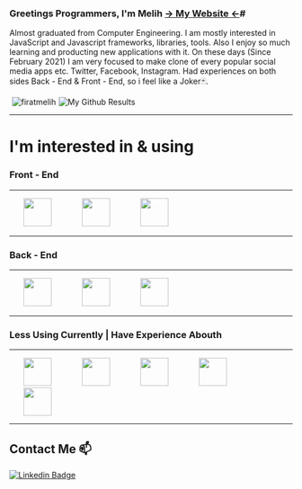 ### Greetings Programmers, I'm Melih [-> My Website <-][website]#

Almost graduated from Computer Engineering.
I am mostly interested in JavaScript and Javascript frameworks, libraries, tools. Also I enjoy so much learning and producting new applications with it. On these days (Since February 2021) I am very focused to make clone of every popular social media apps etc. Twitter, Facebook, Instagram. Had experiences on both sides Back - End & Front - End, so i feel like a Joker🃏.

   <p><img hspace="5" align="left" src="https://github-readme-stats.vercel.app/api/top-langs/?username=firatmelih&layout=compact&hide=html" alt="firatmelih"/> 
   
![My Github Results](https://github-readme-stats.vercel.app/api?username=firatmelih&show_icons=true)

  </p>
  
<hr>

# I'm interested in & using

### Front - End

<hr>
<p  float="left">
 <a  href="https://vuejs.org/"  target="_blank"><img hspace="25" height="50"  src="https://cdn.discordapp.com/attachments/750658674078253158/815449924246175774/vuejs.png"></a> 
<a  href="https://reactjs.org/"  target="_blank"><img hspace="25" height="50"  src="https://www.vectorlogo.zone/logos/reactjs/reactjs-ar21.svg"></a> 
<a  href="https://sass-lang.com/"  target="_blank"><img hspace="25" height="50"  src="https://www.vectorlogo.zone/logos/sass-lang/sass-lang-icon.svg"></a>
</p>

<hr>

### Back - End

<hr>
<p float="left">
<a  href="https://nodejs.org/en/docs/"  target="_blank"><img hspace="25" height="50"  src="https://www.vectorlogo.zone/logos/nodejs/nodejs-ar21.svg"></a>
<a  href="https://expressjs.com/"  target="_blank"><img hspace="25" height="50"  src="https://cdn.discordapp.com/attachments/750658674078253158/815450529336393739/express.png"></a>
<a  href="https://www.mongodb.com/"  target="_blank"><img hspace="25" height="50"  src="https://www.vectorlogo.zone/logos/mongodb/mongodb-ar21.svg"></a>
</p>

<hr>

### Less Using Currently | Have Experience Abouth

<hr>
<p float="left">
<a  href="https://docs.microsoft.com/en-us/dotnet/core/introduction"  target="_blank"><img  hspace="25" height="50"  src="https://upload.wikimedia.org/wikipedia/commons/thumb/e/ee/.NET_Core_Logo.svg/1200px-.NET_Core_Logo.svg.png"></a>
<a  href="https://www.postgresql.org/"  target="_blank"><img hspace="25" height="50"  src="https://www.vectorlogo.zone/logos/postgresql/postgresql-ar21.svg"></a>
<a  href="https://docs.microsoft.com/en-us/sql/ssms/download-sql-server-management-studio-ssms?view=sql-server-ver15"  target="_blank"><img hspace="25" height="50"   src="https://www.svgrepo.com/show/303229/microsoft-sql-server-logo.svg"></a>
<a  href="https://git-scm.com/"  target="_blank"><img hspace="25" height="50"  src="https://www.vectorlogo.zone/logos/git-scm/git-scm-ar21.svg"></a>
<a  href="https://ubuntu.com/"  target="_blank"><img hspace="25" height="50"  src="https://www.vectorlogo.zone/logos/ubuntu/ubuntu-ar21.svg"></a>
  </p>

<hr>

## Contact Me 📫

[![Linkedin Badge](https://img.shields.io/twitter/url?color=lightblue&label=Firatmelih&logo=linkedin&logoColor=lightblue&style=for-the-badge&url=https%3A%2F%2Fwww.linkedin.com%2Fin%2F)](https://www.linkedin.com/in/firatmelih/)

[website]: https://firatmelih.github.io/
